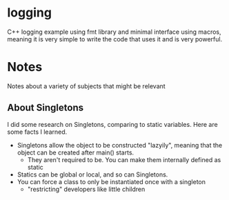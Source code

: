 # logging
C++ logging example using fmt library and minimal interface using macros, meaning it is very simple to write the code that uses it and is very powerful.

# Notes
Notes about a variety of subjects that might be relevant 

## About Singletons
I did some research on Singletons, comparing to static variables.
Here are some facts I learned.
- Singletons allow the object to be constructed "lazyily", meaning that the object can be created after main() starts.
    - They aren't required to be. You can make them internally defined as static
- Statics can be global or local, and so can Singletons.
- You can force a class to only be instantiated once with a singleton
    - "restricting" developers like little children

